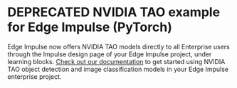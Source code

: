 # **DEPRECATED** NVIDIA TAO example for Edge Impulse (PyTorch)

Edge Impulse now offers NVIDIA TAO models directly to all Enterprise users through the Impulse design page of your Edge Impulse project, under learning blocks. [Check out our documentation](https://docs.edgeimpulse.com/docs/edge-impulse-studio/learning-blocks/nvidia-tao) to get started using NVIDIA TAO object detection and image classification models in your Edge Impulse enterprise project. 
